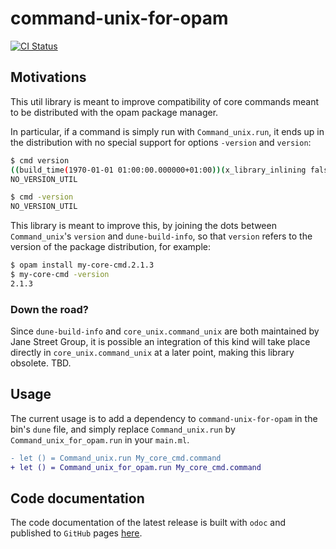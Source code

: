 # command-unix-for-opam

[![CI Status](https://github.com/mbarbin/command-unix-for-opam/workflows/ci/badge.svg)](https://github.com/mbarbin/command-unix-for-opam/actions/workflows/ci.yml)

## Motivations

This util library is meant to improve compatibility of core commands meant to be
distributed with the opam package manager.

In particular, if a command is simply run with `Command_unix.run`, it ends up in
the distribution with no special support for options `-version` and `version`:

```sh
$ cmd version
((build_time(1970-01-01 01:00:00.000000+01:00))(x_library_inlining false)(portable_int63 true)(dynlinkable_code false)(ocaml_version"")(executable_path"")(build_system""))
NO_VERSION_UTIL

$ cmd -version
NO_VERSION_UTIL
```

This library is meant to improve this, by joining the dots between
`Command_unix`'s `version` and `dune-build-info`, so that `version` refers to
the version of the package distribution, for example:

```sh
$ opam install my-core-cmd.2.1.3
$ my-core-cmd -version
2.1.3
```

### Down the road?

Since `dune-build-info` and `core_unix.command_unix` are both maintained by Jane
Street Group, it is possible an integration of this kind will take place
directly in `core_unix.command_unix` at a later point, making this library
obsolete. TBD.

## Usage

The current usage is to add a dependency to `command-unix-for-opam` in the bin's
`dune` file, and simply replace `Command_unix.run` by
`Command_unix_for_opam.run` in your `main.ml`.

```diff
- let () = Command_unix.run My_core_cmd.command
+ let () = Command_unix_for_opam.run My_core_cmd.command
```

## Code documentation

The code documentation of the latest release is built with `odoc` and published
to `GitHub` pages [here](https://mbarbin.github.io/command-unix-for-opam).
